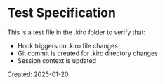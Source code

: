 # Test Specification

This is a test file in the .kiro folder to verify that:
- Hook triggers on .kiro file changes
- Git commit is created for .kiro directory changes
- Session context is updated

Created: 2025-01-20